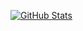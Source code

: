 [![GitHub Stats](https://github-readme-stats.vercel.app/api?username=photosensory&show_icons=true&line_height=27&theme=dark&hide_border=true&card_width=495)](https://github.com/anuraghazra/github-readme-stats)
